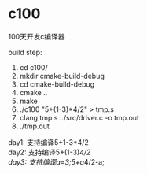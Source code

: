 # c100
100天开发c编译器

build step:
  1. cd c100/
  2. mkdir cmake-build-debug
  3. cd cmake-build-debug 
  4. cmake ..
  5. make
  6. ./c100 "5+(1-3)*4/2" > tmp.s
  7. clang tmp.s ../src/driver.c -o tmp.out
  8. ./tmp.out

day1: 支持编译5+1-3*4/2   
day2: 支持编译5+(1-3)*4/2   
day3: 支持编译a=3;5+a*4/2-a;

